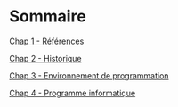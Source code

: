 Sommaire
========

[Chap 1 - Références](01-References.md)

[Chap 2 - Historique](02-Historique.md)

[Chap 3 - Environnement de programmation](03-EnvironnementProg.md)

[Chap 4 - Programme informatique](04-ProgInfo.md)
